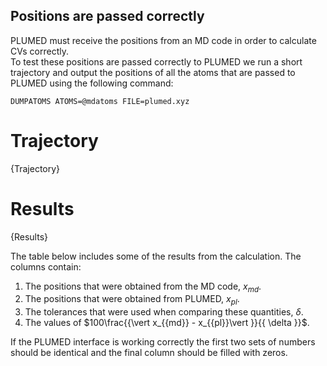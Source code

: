 Positions are passed correctly
------------------------------

PLUMED must receive the positions from an MD code in order to calculate CVs correctly.  
To test these positions are passed correctly to PLUMED we run a short trajectory and output the positions of all the atoms 
that are passed to PLUMED using the following command: 

```plumed
DUMPATOMS ATOMS=@mdatoms FILE=plumed.xyz
```

# Trajectory

{Trajectory}

# Results

{Results}

The table below includes some of the results from the calculation.  The columns contain:

1. The positions that were obtained from the MD code, $x_{{md}}$.
2. The positions that were obtained from PLUMED, $x_{{pl}}$.
3. The tolerances that were used when comparing these quantities, $\delta$.
4. The values of $100\frac{{\vert x_{{md}} - x_{{pl}}\vert }}{{ \delta }}$.

If the PLUMED interface is working correctly the first two sets of numbers should be identical and the final column should be filled with zeros.
